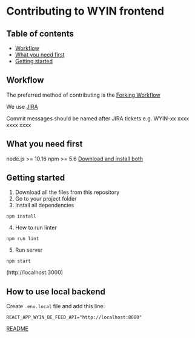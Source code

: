 # Contributing to WYIN frontend

## Table of contents

- [Workflow]
- [What you need first]
- [Getting started]

## Workflow

The preferred method of contributing is the [Forking Workflow](https://docs.gitlab.com/ee/user/project/repository/forking_workflow.html)

We use [JIRA](https://www.atlassian.com/software/jira)

Commit messages should be named after JIRA tickets e.g. WYIN-xx xxxx xxxx xxxx

## What you need first

node.js >= 10.16
npm >= 5.6
[Download and install both](https://nodejs.org/)

## Getting started

1. Download all the files from this repository
2. Go to your project folder
3. Install all dependencies

```
npm install
```

4. How to run linter

```
npm run lint
```

5. Run server

```
npm start
```

(http://localhost:3000)

## How to use local backend
Create `.env.local` file and add this line:
```
REACT_APP_WYIN_BE_FEED_API="http://localhost:8080"
```

[README](./README.md)

[workflow]: #workflow
[what you need first]: #what-you-need-first
[getting started]: #getting-started
